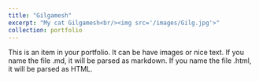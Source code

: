 ```yaml
---
title: "Gilgamesh"
excerpt: "My cat Gilgamesh<br/><img src='/images/Gilg.jpg'>"
collection: portfolio
---
```


This is an item in your portfolio. It can be have images or nice text. If you name the file .md, it will be parsed as markdown. If you name the file .html, it will be parsed as HTML. 
